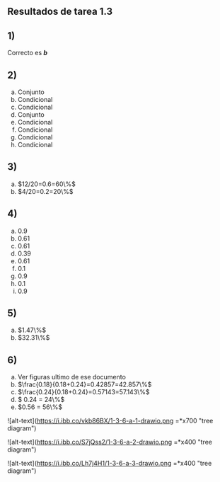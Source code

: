 ## Resultados de tarea 1.3

## 1)
 Correcto es ***b***

## 2)
<ol type="a">
  <li>Conjunto</li>
  <li>Condicional</li>
  <li>Condicional</li>
  <li>Conjunto</li>
  <li>Condicional</li>
  <li>Condicional</li>
  <li>Condicional</li>
  <li>Condicional</li>
</ol>

## 3)
<ol type="a">
  <li>$12/20=0.6=60\%$</li>
  <li>$4/20=0.2=20\%$</li>
</ol>

## 4)
<ol type="a">
  <li>0.9</li>
  <li>0.61</li>
  <li>0.61</li>
  <li>0.39</li>
  <li>0.61</li>
  <li>0.1</li>
  <li>0.9</li>
  <li>0.1</li>
  <li>0.9</li>
</ol>

## 5)
<ol type="a">
  <li>$1.47\%$</li>
  <li>$32.31\%$</li>
</ol>

## 6)
<ol type="a">
  <li>Ver figuras ultimo de ese documento</li>
  <li>$\frac{0.18}{0.18+0.24}=0.42857=42.857\%$</li>
    <li>$\frac{0.24}{0.18+0.24}=0.57143=57.143\%$</li>
    <li>$ 0.24 = 24\%$</li>
    <li>$0.56 = 56\%$</li>
</ol>



![alt-text](https://i.ibb.co/vkb86BX/1-3-6-a-1-drawio.png =*x700 "tree diagram")

![alt-text](https://i.ibb.co/S7jQss2/1-3-6-a-2-drawio.png =*x400 "tree diagram")


![alt-text](https://i.ibb.co/Lh7j4H1/1-3-6-a-3-drawio.png =*x400 "tree diagram")